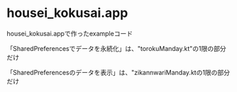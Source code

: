 # housei_kokusai.app
housei_kokusai.appで作ったexampleコード


「SharedPreferencesでデータを永続化」は、"torokuManday.kt"の1限の部分だけ

「SharedPreferencesのデータを表示」は、"zikannwariManday.ktの1限の部分だけ
